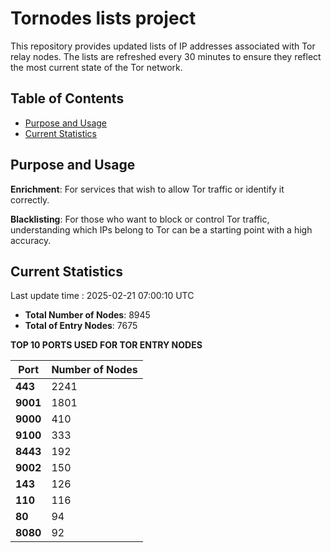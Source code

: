 # Tornodes lists project

This repository provides updated lists of IP addresses associated with Tor relay nodes. The lists are refreshed every 30 minutes to ensure they reflect the most current state of the Tor network.

## Table of Contents

- [Purpose and Usage](#purpose-and-usage)
- [Current Statistics](#current-statistics)


## Purpose and Usage

**Enrichment**: For services that wish to allow Tor traffic or identify it correctly.

**Blacklisting**: For those who want to block or control Tor traffic, understanding which IPs belong to Tor can be a starting point with a high accuracy.

## Current Statistics

Last update time : 2025-02-21 07:00:10 UTC

- **Total Number of Nodes**: 8945
- **Total of Entry Nodes**: 7675

**TOP 10 PORTS USED FOR TOR ENTRY NODES**

| **Port** | **Number of Nodes** |
|------|-----------------|
| **443**   | 2241  |
| **9001**   | 1801  |
| **9000**   | 410  |
| **9100**   | 333  |
| **8443**   | 192  |
| **9002**   | 150  |
| **143**   | 126  |
| **110**   | 116  |
| **80**   | 94  |
| **8080**   | 92  |

